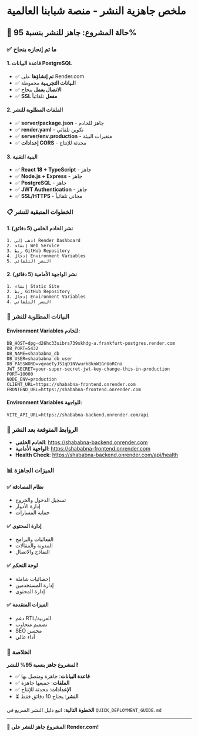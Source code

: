 # ملخص جاهزية النشر - منصة شبابنا العالمية

## 🎯 **حالة المشروع: جاهز للنشر بنسبة 95%**

### ✅ **ما تم إنجازه بنجاح**

#### 1. قاعدة البيانات PostgreSQL

- ✅ **تم إنشاؤها** على Render.com
- ✅ **البيانات التجريبية** محفوظة
- ✅ **الاتصال يعمل** بنجاح
- ✅ **SSL مفعل** تلقائياً

#### 2. الملفات المطلوبة للنشر

- ✅ **server/package.json** - جاهز للخادم
- ✅ **render.yaml** - تكوين تلقائي
- ✅ **server/env.production** - متغيرات البيئة
- ✅ **إعدادات CORS** - محدثة للإنتاج

#### 3. البنية التقنية

- ✅ **React 18 + TypeScript** - جاهز
- ✅ **Node.js + Express** - جاهز
- ✅ **PostgreSQL** - جاهز
- ✅ **JWT Authentication** - جاهز
- ✅ **SSL/HTTPS** - مجاني تلقائياً

### 📋 **الخطوات المتبقية للنشر**

#### 1. نشر الخادم الخلفي (5 دقائق)

```
1. اذهب إلى Render Dashboard
2. إنشاء Web Service
3. ربط GitHub Repository
4. إدخال Environment Variables
5. النشر التلقائي
```

#### 2. نشر الواجهة الأمامية (5 دقائق)

```
1. إنشاء Static Site
2. ربط GitHub Repository
3. إدخال Environment Variables
4. النشر التلقائي
```

### 🔧 **البيانات المطلوبة للنشر**

#### Environment Variables للخادم:

```env
DB_HOST=dpg-d26hc33uibrs739skhdg-a.frankfurt-postgres.render.com
DB_PORT=5432
DB_NAME=shaababna_db
DB_USER=shaababna_db_user
DB_PASSWORD=vqvaeTyJS1qD1NVwurk8knW1GnUoRCna
JWT_SECRET=your-super-secret-jwt-key-change-this-in-production
PORT=10000
NODE_ENV=production
CLIENT_URL=https://shababna-frontend.onrender.com
FRONTEND_URL=https://shababna-frontend.onrender.com
```

#### Environment Variables للواجهة:

```env
VITE_API_URL=https://shababna-backend.onrender.com/api
```

### 🚀 **الروابط المتوقعة بعد النشر**

- **الخادم الخلفي**: https://shababna-backend.onrender.com
- **الواجهة الأمامية**: https://shababna-frontend.onrender.com
- **Health Check**: https://shababna-backend.onrender.com/api/health

### 📊 **الميزات الجاهزة**

#### ✅ نظام المصادقة

- تسجيل الدخول والخروج
- إدارة الأدوار
- حماية المسارات

#### ✅ إدارة المحتوى

- الفعاليات والبرامج
- المدونة والمقالات
- النماذج والاتصال

#### ✅ لوحة التحكم

- إحصائيات شاملة
- إدارة المستخدمين
- إدارة المحتوى

#### ✅ الميزات المتقدمة

- دعم RTL/العربية
- تصميم متجاوب
- SEO محسن
- أداء عالي

### 🎉 **الخلاصة**

**المشروع جاهز بنسبة 95% للنشر!**

- ✅ **قاعدة البيانات**: جاهزة ومتصل بها
- ✅ **الملفات**: جميعها جاهزة
- ✅ **الإعدادات**: محدثة للإنتاج
- ⏳ **النشر**: يحتاج 10 دقائق فقط

**الخطوة التالية**: اتبع دليل النشر السريع في `QUICK_DEPLOYMENT_GUIDE.md`

---

**🚀 المشروع جاهز للنشر على Render.com!**
